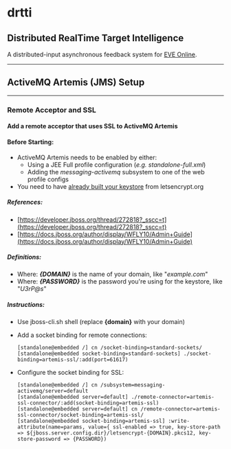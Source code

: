 # **drtti**
## Distributed RealTime Target Intelligence
A distributed-input asynchronous feedback system for [EVE Online](http://www.eveonline.com/).

---

## ActiveMQ Artemis (JMS) Setup

---

### Remote Acceptor and SSL

#### Add a remote acceptor that uses SSL to ActiveMQ Artemis

#### Before Starting:
* ActiveMQ Artemis needs to be enabled by either:
  * Using a JEE Full profile configuration (_e.g. standalone-full.xml_)
  * Adding the _messaging-activemq_ subsystem to one of the web profile configs
* You need to have [already built your keystore](ConfigLetsEncrypt.md) from letsencrypt.org

##### References:
* [https://developer.jboss.org/thread/272818?_sscc=t](https://developer.jboss.org/thread/272818?_sscc=t)
* [https://docs.jboss.org/author/display/WFLY10/Admin+Guide](https://docs.jboss.org/author/display/WFLY10/Admin+Guide)

##### Definitions:
* Where: _**{DOMAIN}**_ is the name of your domain, like "_example.com_"
* Where: _**{PASSWORD}**_ is the password you're using for the keystore, like "_U$3rP@s$_"

##### Instructions:
* Use jboss-cli.sh shell (replace **{domain}** with your domain)
* Add a socket binding for remote connections:

      [standalone@embedded /] cn /socket-binding=standard-sockets/
      [standalone@embedded socket-binding=standard-sockets] ./socket-binding=artemis-ssl/:add(port=61617)

* Configure the socket binding for SSL:

      [standalone@embedded /] cn /subsystem=messaging-activemq/server=default
      [standalone@embedded server=default] ./remote-connector=artemis-ssl-connector/:add(socket-binding=artemis-ssl)
      [standalone@embedded server=default] cn /remote-connector=artemis-ssl-connector/socket-binding=artemis-ssl/
      [standalone@embedded socket-binding=artemis-ssl] :write-attribute(name=params, value={ ssl-enabled => true, key-store-path => ${jboss.server.config.dir}/letsencrypt-{DOMAIN}.pkcs12, key-store-password => {PASSWORD})